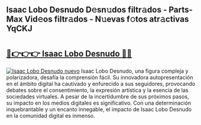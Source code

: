 ## Isaac Lobo Desnudo D𝚎sn𝚞dos filtr𝚊dos - Parts-Max Vid𝚎os filtr𝚊dos - N𝚞evas f𝚘tos atr𝚊ctivas YqCKJ

# <h2><a href="http://mb9eiu.tromn.icu/?c=Isaac+Lobo+Desnudo">🔗👉👉👉 Isaac Lobo Desnudo 🔗🔗</a></h2>

[![Isaac Lobo Desnudo nuevo](https://i.imgur.com/pEAQMta.gif)](http://mb9eiu.tromn.icu/?c=Isaac+Lobo+Desnudo)
Isaac Lobo Desnudo, una figura compleja y polarizadora, desafía la comprensión fácil. Su innovadora autopresentación en el ámbito digital ha cautivado y enfurecido a sus seguidores, provocando debates sobre el consentimiento, la expresión artística y la esencia de las sociedades virtuales. A pesar de la incertidumbre de sus próximos pasos, su impacto en los medios digitales es significativo. Con una determinación inquebrantable y un encanto innegable, el impacto de Isaac Lobo Desnudo en la comunidad digital es inmenso.

